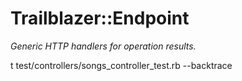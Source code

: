 # Trailblazer::Endpoint

*Generic HTTP handlers for operation results.*

t test/controllers/songs_controller_test.rb --backtrace
